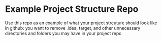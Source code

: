 # Example Project Structure Repo
Use this repo as an example of what your project strcuture should look like in github: you want to remove .idea, target, and other unnecessary directories and folders you may have in your project repo